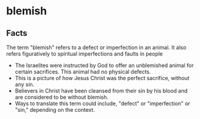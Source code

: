 # blemish

## Facts

The term "blemish" refers to a defect or imperfection in an animal. It also refers figuratively to spiritual imperfections and faults in people

* The Israelites were instructed by God to offer an unblemished animal for certain sacrifices. This animal had no physical defects.
* This is a picture of how Jesus Christ was the perfect sacrifice, without any sin.
* Believers in Christ have been cleansed from their sin by his blood and are considered to be without blemish.
* Ways to translate this term could include, "defect" or "imperfection" or "sin," depending on the context.